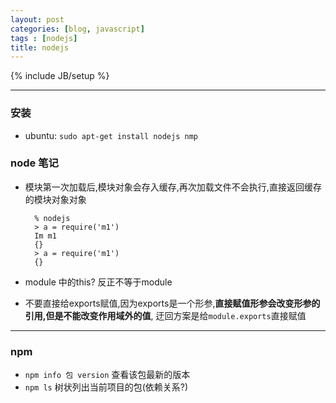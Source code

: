 ```yaml
---
layout: post
categories: [blog, javascript]
tags : [nodejs]
title: nodejs
---
```

{% include JB/setup %}

---

### 安装

* ubuntu: `sudo apt-get install nodejs nmp`


### node 笔记

* 模块第一次加载后,模块对象会存入缓存,再次加载文件不会执行,直接返回缓存的模块对象对象

        % nodejs
        > a = require('m1')
        Im m1
        {}
        > a = require('m1')
        {}

* module 中的this? 反正不等于module

* 不要直接给exports赋值,因为exports是一个形参,**直接赋值形参会改变形参的引用,但是不能改变作用域外的值**, 迂回方案是给`module.exports`直接赋值

---

### npm

* `npm info 包 version` 查看该包最新的版本
* `npm ls` 树状列出当前项目的包(依赖关系?)

